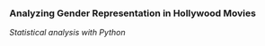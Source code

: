 ### **Analyzing Gender Representation in Hollywood Movies**</br>
*Statistical analysis with Python*
